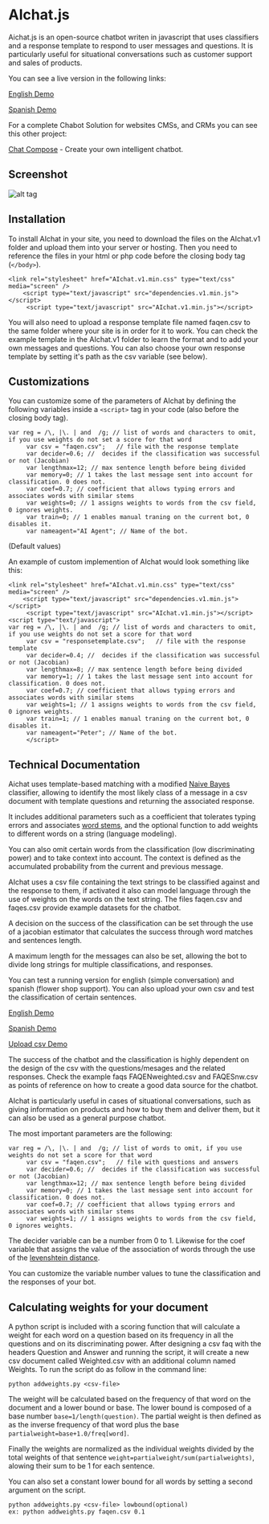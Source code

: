 # AIchat.js

Aichat.js is an open-source chatbot writen in javascript that uses classifiers and a response template to respond to user messages and questions. It is particularly useful for situational conversations such as customer support and sales of products. 

You can see a live version in the following links:

[English Demo](http://www.onl.cl/AIchat/ "english AIchat")

[Spanish Demo](http://www.onl.cl/AIchat/indexes.html "spanish AIchat")

For a complete Chabot Solution for websites CMSs, and CRMs you can see this other project:

[Chat Compose](https://www.chatcompose.com/en.html "Smart Chatbot") - Create your own intelligent chatbot.

## Screenshot

![alt tag](https://raw.githubusercontent.com/allendecid/AIchat/master/AIchat.v1/AIchat.png)

## Installation

To install AIchat in your site, you need to download the files on the AIchat.v1 folder and upload them into your server or hosting. Then you need to reference the files in your html or php code before the closing body tag (`</body>`).

```
<link rel="stylesheet" href="AIchat.v1.min.css" type="text/css" media="screen" />
    <script type="text/javascript" src="dependencies.v1.min.js"></script>
     <script type="text/javascript" src="AIchat.v1.min.js"></script>
```

You will also need to upload a response template file named faqen.csv to the same folder where your site is in order for it to work. You can check the example template in the AIchat.v1 folder to learn the format and to add your own messages and questions. You can also choose your own response template by setting it's path as the csv variable (see below).

## Customizations

You can customize some of the parameters of AIchat by defining the following variables inside a `<script>` tag in your code (also before the closing body tag).

```
var reg = /\, |\. | and  /g; // list of words and characters to omit, if you use weights do not set a score for that word
     var csv = "faqen.csv";   // file with the response template
     var decider=0.6; //  decides if the classification was successful or not (Jacobian)
     var lengthmax=12; // max sentence length before being divided
     var memory=0; // 1 takes the last message sent into account for classification. 0 does not.
     var coef=0.7; // coefficient that allows typing errors and associates words with similar stems
     var weights=0; // 1 assigns weights to words from the csv field, 0 ignores weights.
     var train=0; // 1 enables manual traning on the current bot, 0 disables it.
     var nameagent="AI Agent"; // Name of the bot.
```
(Default values)

An example of custom implemention of AIchat would look something like this:

```
<link rel="stylesheet" href="AIchat.v1.min.css" type="text/css" media="screen" />
    <script type="text/javascript" src="dependencies.v1.min.js"></script>
     <script type="text/javascript" src="AIchat.v1.min.js"></script>
<script type="text/javascript">
var reg = /\, |\. | and  /g; // list of words and characters to omit, if you use weights do not set a score for that word
     var csv = "responsetemplate.csv";   // file with the response template
     var decider=0.4; //  decides if the classification was successful or not (Jacobian)
     var lengthmax=8; // max sentence length before being divided
     var memory=1; // 1 takes the last message sent into account for classification. 0 does not.
     var coef=0.7; // coefficient that allows typing errors and associates words with similar stems
     var weights=1; // 1 assigns weights to words from the csv field, 0 ignores weights.
     var train=1; // 1 enables manual traning on the current bot, 0 disables it.
     var nameagent="Peter"; // Name of the bot.
     </script>
```

## Technical Documentation

Aichat uses template-based matching with a modified [Naive Bayes](https://web.stanford.edu/class/cs124/lec/naivebayes.pdf "Naive Bayes") classifier, allowing to identify the most likely class of a message in a csv document with template questions and returning the associated response. 

It includes additional parameters such as a coefficient that tolerates typing errors and associates [word stems](https://en.wikipedia.org/wiki/Word_stem "word stems"), and the optional function to add weights to different words on a string (language modeling).  

You can also omit certain words from the classification (low discriminating power) and to take context into account. The context is defined as the accumulated probability from the current and previous message.

AIchat uses a csv file containing the text strings to be classified against and the response to them, if activated it also can model language through the use of weights on the words on the text string. The files faqen.csv and faqes.csv provide example datasets for the chatbot.

A decision on the success of the classification can be set through the use of a jacobian estimator that calculates the success through word matches and  sentences length.

A maximum length for the messages can also be set, allowing the bot to divide long strings for multiple classifications, and responses.

You can test a running version for english (simple conversation) and spanish (flower shop support). You can also upload your own csv and test the classification of certain sentences.

[English Demo](http://www.onl.cl/AIchat/ "english AIchat")

[Spanish Demo](http://www.onl.cl/AIchat/indexes.html "spanish AIchat")

[Upload csv Demo](http://www.onl.cl/AIchat/loadfile.html "upload AIchat")

The success of the chatbot and the classification is highly dependent on the design of the csv with the questions/mesages and the related responses. Check the example faqs FAQENweighted.csv and FAQESnw.csv as points of reference on how to create a good data source for the chatbot.

AIchat is particularly useful in cases of situational conversations, such as giving information on products and how to buy them and deliver them, but it can also be used as a general purpose chatbot.

The most important parameters are the following:

```
var reg = /\, |\. | and  /g; // list of words to omit, if you use weights do not set a score for that word
     var csv = "faqen.csv";   // file with questions and answers
     var decider=0.6; //  decides if the classification was successful or not (Jacobian)
     var lengthmax=12; // max sentence length before being divided
     var memory=0; // 1 takes the last message sent into account for classification. 0 does not.
     var coef=0.7; // coefficient that allows typing errors and associates words with similar stems
     var weights=1; // 1 assigns weights to words from the csv field, 0 ignores weights.
```
The decider variable can be a number from 0 to 1. Likewise for the coef variable that assigns the value of the association of words through the use of the [levenshtein distance](https://en.wikipedia.org/wiki/Levenshtein_distance "levenshtein distance"). 

You can customize the variable number values to tune the classification and the responses of your bot.

## Calculating weights for your document

A python script is included with a scoring function that will calculate a weight for each word on a question based on its frequency in all the questions and on its discriminating power. After designing a csv faq with the headers Question and Answer and running the script, it will create a new csv document called Weighted.csv with an additional column named Weights. 
To run the script do as follow in the command line:
```
python addweights.py <csv-file>
```
The weight will be calculated based on the frequency of that word on the document and a lower bound or base. 
The lower bound is composed of a base number `base=1/length(question)`. 
The partial weight is then defined as as the inverse frequency of that word plus the base `partialweight=base+1.0/freq[word]`. 

Finally the weights are normalized as the individual weights divided by the total weights of that sentence `weight=partialweight/sum(partialweights)`, alowing their sum to be 1 for each sentence.

You can also set a constant lower bound for all words by setting a second argument on the script.
```
python addweights.py <csv-file> lowbound(optional)
ex: python addweights.py faqen.csv 0.1
```
